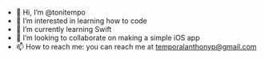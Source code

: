 - 👋 Hi, I’m @tonitempo
- 👀 I’m interested in learning how to code
- 🌱 I’m currently learning Swift
- 💞️ I’m looking to collaborate on making a simple iOS app
- 📫 How to reach me: you can reach me at temporalanthonyp@gmail.com

<!---
tonitempo/tonitempo is a ✨ special ✨ repository because its `README.md` (this file) appears on your GitHub profile.
You can click the Preview link to take a look at your changes.
--->
